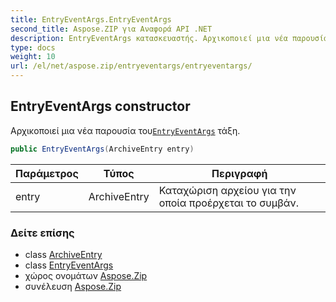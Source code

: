 ```yaml
---
title: EntryEventArgs.EntryEventArgs
second_title: Aspose.ZIP για Αναφορά API .NET
description: EntryEventArgs κατασκευαστής. Αρχικοποιεί μια νέα παρουσία τουEntryEventArgs τάξη.
type: docs
weight: 10
url: /el/net/aspose.zip/entryeventargs/entryeventargs/
---
```

## EntryEventArgs constructor

Αρχικοποιεί μια νέα παρουσία του[`EntryEventArgs`](../) τάξη.

```csharp
public EntryEventArgs(ArchiveEntry entry)
```

| Παράμετρος | Τύπος | Περιγραφή |
| --- | --- | --- |
| entry | ArchiveEntry | Καταχώριση αρχείου για την οποία προέρχεται το συμβάν. |

### Δείτε επίσης

* class [ArchiveEntry](../../archiveentry/)
* class [EntryEventArgs](../)
* χώρος ονομάτων [Aspose.Zip](../../entryeventargs/)
* συνέλευση [Aspose.Zip](../../../)


